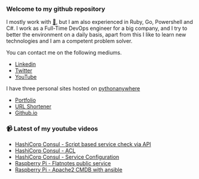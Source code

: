 ### Welcome to my github repository

I mostly work with [:snake:](https://www.python.org/), but I am also experienced in Ruby, Go, Powershell and C#. I work as a Full-Time DevOps engineer for a big company, and I try to better the environment on a daily basis, apart from this I like to learn new technologies and I am a competent problem solver.

You can contact me on the following mediums.
- [Linkedin](https://www.linkedin.com/in/r3ap3rpy)
- [Twitter](https://twitter.com/r3ap3rpy)
- [YouTube](https://www.youtube.com/channel/UC1qkMXH8d2I9DDAtBSeEHqg)

I have three personal sites hosted on [pythonanywhere](https://www.pythonanywhere.com/)
- [Portfolio](http://r3ap3rpy.pythonanywhere.com/)
- [URL Shortener](http://shortenpy.pythonanywhere.com/)
- [Github.io](https://r3ap3rpy.github.io/)

### :video_camera: Latest of my youtube videos
<!-- YOUTUBE:START -->
- [HashiCorp Consul - Script based service check via API](https://www.youtube.com/watch?v=ScSatK1cZ24)
- [HashiCorp Consul - ACL](https://www.youtube.com/watch?v=SSAkPLXRQaE)
- [HashiCorp Consul - Service Configuration](https://www.youtube.com/watch?v=vesOhBMNHKI)
- [Raspberry Pi - Flatnotes public service](https://www.youtube.com/watch?v=eIPhP3yD_fc)
- [Raspberry Pi - Apache2 CMDB with ansible](https://www.youtube.com/watch?v=ac-2GM0dhcg)
<!-- YOUTUBE:END -->

